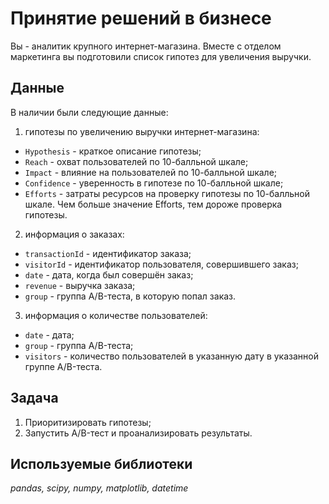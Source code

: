 # Принятие решений в бизнесе

Вы - аналитик крупного интернет-магазина. Вместе с отделом маркетинга вы подготовили список гипотез для увеличения выручки.

## Данные

В наличии были следующие данные:

1. гипотезы по увеличению выручки интернет-магазина:
- `Hypothesis` - краткое описание гипотезы;
- `Reach` - охват пользователей по 10-балльной шкале;
- `Impact` - влияние на пользователей по 10-балльной шкале;
- `Confidence` - уверенность в гипотезе по 10-балльной шкале;
- `Efforts` - затраты ресурсов на проверку гипотезы по 10-балльной шкале. Чем больше значение Efforts, тем дороже проверка гипотезы.

2. информация о заказах:
- `transactionId` - идентификатор заказа;
- `visitorId` - идентификатор пользователя, совершившего заказ;
- `date` - дата, когда был совершён заказ;
- `revenue` - выручка заказа;
- `group` - группа A/B-теста, в которую попал заказ.

3. информация о количестве пользователей:
- `date` - дата;
- `group` - группа A/B-теста;
- `visitors` - количество пользователей в указанную дату в указанной группе A/B-теста.


## Задача

1. Приоритизировать гипотезы;
2. Запустить A/B-тест и проанализировать результаты.


## Используемые библиотеки
*pandas, scipy, numpy, matplotlib, datetime*
